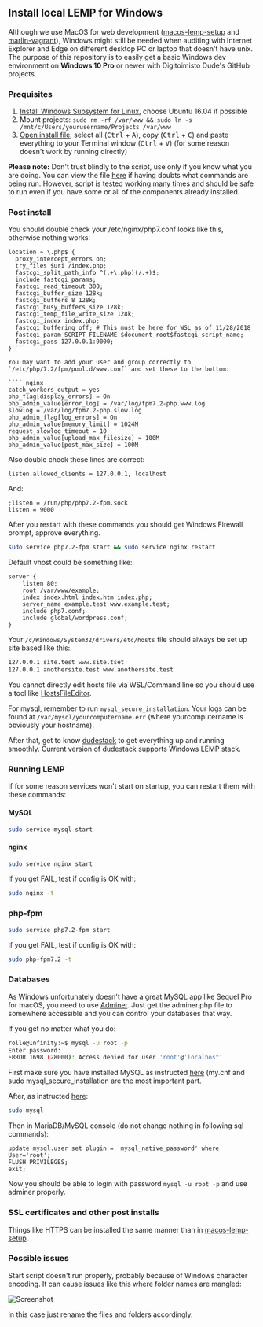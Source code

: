 ## Install local LEMP for Windows

Although we use MacOS for web development ([macos-lemp-setup](https://github.com/digitoimistodude/macos-lemp-setup) and [marlin-vagrant](https://github.com/digitoimistodude/marlin-vagrant)), Windows might still be needed when auditing with Internet Explorer and Edge on different desktop PC or laptop that doesn't have unix. The purpose of this repository is to easily get a basic Windows dev environment on **Windows 10 Pro** or newer with Digitoimisto Dude's GitHub projects.

### Prequisites 

1. [Install Windows Subsystem for Linux](https://docs.microsoft.com/en-us/windows/wsl/install-win10), choose Ubuntu 16.04 if possible
2. Mount projects: `sudo rm -rf /var/www && sudo ln -s /mnt/c/Users/yourusername/Projects /var/www`
3. [Open install file](https://raw.githubusercontent.com/digitoimistodude/windows-lemp-setup/master/install.sh), select all (<kbd>Ctrl</kbd> + <kbd>A</kbd>), copy (<kbd>Ctrl</kbd> + <kbd>C</kbd>) and paste everything to your Terminal window (<kbd>Ctrl</kbd> + <kbd>V</kbd>) (for some reason doesn't work by running directly)

**Please note:** Don't trust blindly to the script, use only if you know what you are doing. You can view the file [here](https://github.com/digitoimistodude/windows-lemp-setup/blob/master/install.sh) if having doubts what commands are being run. However, script is tested working many times and should be safe to run even if you have some or all of the components already installed.

### Post install

You should double check your /etc/nginx/php7.conf looks like this, otherwise nothing works:

```` nginx
location ~ \.php$ {
  proxy_intercept_errors on;
  try_files $uri /index.php;
  fastcgi_split_path_info ^(.+\.php)(/.+)$;
  include fastcgi_params;
  fastcgi_read_timeout 300;
  fastcgi_buffer_size 128k;
  fastcgi_buffers 8 128k;
  fastcgi_busy_buffers_size 128k;
  fastcgi_temp_file_write_size 128k;
  fastcgi_index index.php;
  fastcgi_buffering off; # This must be here for WSL as of 11/28/2018
  fastcgi_param SCRIPT_FILENAME $document_root$fastcgi_script_name;
  fastcgi_pass 127.0.0.1:9000;
}````

You may want to add your user and group correctly to `/etc/php/7.2/fpm/pool.d/www.conf` and set these to the bottom:

```` nginx
catch_workers_output = yes
php_flag[display_errors] = On
php_admin_value[error_log] = /var/log/fpm7.2-php.www.log 
slowlog = /var/log/fpm7.2-php.slow.log 
php_admin_flag[log_errors] = On
php_admin_value[memory_limit] = 1024M
request_slowlog_timeout = 10
php_admin_value[upload_max_filesize] = 100M
php_admin_value[post_max_size] = 100M
````

Also double check these lines are correct:

```` nginx
listen.allowed_clients = 127.0.0.1, localhost
````

And:

```` nginx
;listen = /run/php/php7.2-fpm.sock
listen = 9000
````

After you restart with these commands you should get Windows Firewall prompt, approve everything.

``` bash
sudo service php7.2-fpm start && sudo service nginx restart
```

Default vhost could be something like:

```` nginx
server {
    listen 80;
    root /var/www/example;
    index index.html index.htm index.php;
    server_name example.test www.example.test;
    include php7.conf;
    include global/wordpress.conf;
}
````

Your `/c/Windows/System32/drivers/etc/hosts` file should always be set up site based like this:

```` bash
127.0.0.1 site.test www.site.tset
127.0.0.1 anothersite.test www.anothersite.test
````

You cannot directly edit hosts file via WSL/Command line so you should use a tool like [HostsFileEditor](https://github.com/scottlerch/HostsFileEditor).

For mysql, remember to run `mysql_secure_installation`. Your logs can be found at `/var/mysql/yourcomputername.err` (where yourcomputername is obviously your hostname).

After that, get to know [dudestack](https://github.com/digitoimistodude/dudestack) to get everything up and running smoothly. Current version of dudestack supports Windows LEMP stack.

### Running LEMP

If for some reason services won't start on startup, you can restart them with these commands:

#### MySQL

``` bash
sudo service mysql start
```

#### nginx

``` bash
sudo service nginx start
```

If you get FAIL, test if config is OK with:

``` bash
sudo nginx -t
```

### php-fpm

``` bash
sudo service php7.2-fpm start
```

If you get FAIL, test if config is OK with:

``` bash
sudo php-fpm7.2 -t
```

### Databases

As Windows unfortunately doesn't have a great MySQL app like Sequel Pro for macOS, you need to use [Adminer](https://www.adminer.org/). Just get the adminer.php file to somewhere accessible and you can control your databases that way.

If you get no matter what you do:

``` bash
rolle@Infinity:~$ mysql -u root -p
Enter password:
ERROR 1698 (28000): Access denied for user 'root'@'localhost'
```

First make sure you have installed MySQL as instructed [here](https://github.com/digitoimistodude/macos-lemp-setup#post-install) (my.cnf and sudo mysql_secure_installation are the most important part.

After, as instructed [here](https://stackoverflow.com/questions/41645309/mysql-error-access-denied-for-user-rootlocalhost):

``` bash
sudo mysql
```

Then in MariaDB/MySQL console (do not change nothing in following sql commands):

```
update mysql.user set plugin = 'mysql_native_password' where User='root';
FLUSH PRIVILEGES;
exit;
```

Now you should be able to login with password `mysql -u root -p` and use adminer properly.

### SSL certificates and other post installs

Things like HTTPS can be installed the same manner than in [macos-lemp-setup](https://github.com/digitoimistodude/macos-lemp-setup#certificates-for-localhost).

### Possible issues

Start script doesn't run properly, probably because of Windows character encoding. It can cause issues like this where folder names are mangled:

![Screenshot](https://i.imgur.com/aONfnoq.png)

In this case just rename the files and folders accordingly.
